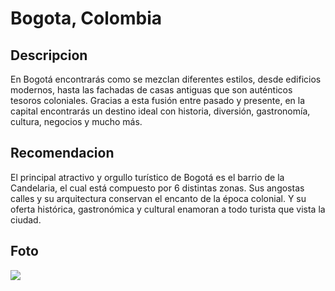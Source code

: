 # Bogota, Colombia

## Descripcion
En Bogotá encontrarás como se mezclan diferentes estilos, desde edificios modernos, hasta las fachadas de casas antiguas que son auténticos tesoros coloniales. Gracias a esta fusión entre pasado y presente, en la capital encontrarás un destino ideal con historia, diversión, gastronomía, cultura, negocios y mucho más.

## Recomendacion
El principal atractivo y orgullo turístico de Bogotá es el barrio de la Candelaria, el cual está compuesto por 6 distintas zonas. Sus angostas calles y su arquitectura conservan el encanto de la época colonial. Y su oferta histórica, gastronómica y cultural enamoran a todo turista que vista la ciudad.

## Foto
![](https://arriendo.com/co/blog/wp-content/uploads/2024/01/vivir-en-el-centro-de-bogota-1400x934.jpg)